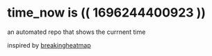 # time_now is (( 1696244400923 ))

an automated repo that shows the currnent time

inspired by [breakingheatmap](https://github.com/breakingheatmap/breakingheatmap)